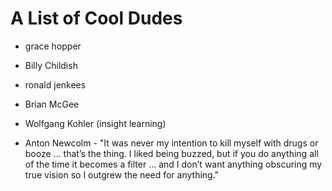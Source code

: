 A List of Cool Dudes
====================

+ grace hopper

+ Billy Childish

+ ronald jenkees

+ Brian McGee

+ Wolfgang Kohler (insight learning)

+ Anton Newcolm - "It was never my intention to kill myself with drugs or booze … that’s the thing. I liked being buzzed, but if you do anything all of the time it becomes a filter … and I don’t want anything obscuring my true vision so I outgrew the need for anything."
